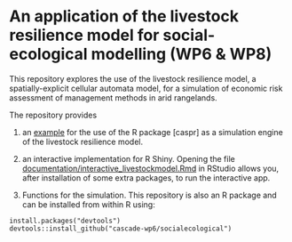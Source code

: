 # An application of the livestock resilience model for social-ecological modelling (WP6 & WP8)

This repository explores the use of the livestock resilience model, a spatially-explicit cellular automata model, for a simulation of economic risk assessment of management methods in arid rangelands. 

The repository provides 

1. an [example](https://github.com/cascade-wp6/socialecological/blob/master/documentation/manual_simulations.pdf) for the use of the R package [caspr] as a simulation engine of the livestock resilience model. 

2. an interactive implementation for R Shiny. Opening the file [documentation/interactive_livestockmodel.Rmd](https://github.com/cascade-wp6/socialecological/blob/master/documentation/interactive_livestockmodel.Rmd) in RStudio allows you, after installation of some extra packages, to run the interactive app. 

3. Functions for the simulation. This repository is also an R package and can be installed from within R using:
  ```
  install.packages("devtools")
  devtools::install_github("cascade-wp6/socialecological")
  ```
  
  